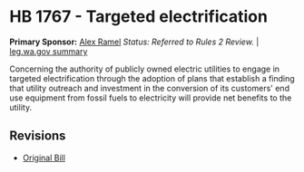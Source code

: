 # HB 1767 - Targeted electrification
**Primary Sponsor:** [Alex Ramel](/person/leg/alex.ramel.md)
*Status: Referred to Rules 2 Review.* | [leg.wa.gov summary](https://app.leg.wa.gov/billsummary?BillNumber=1767&Year=2021)

Concerning the authority of publicly owned electric utilities to engage in targeted electrification through the adoption of plans that establish a finding that utility outreach and investment in the conversion of its customers' end use equipment from fossil fuels to electricity will provide net benefits to the utility.

## Revisions
* [Original Bill](1/)